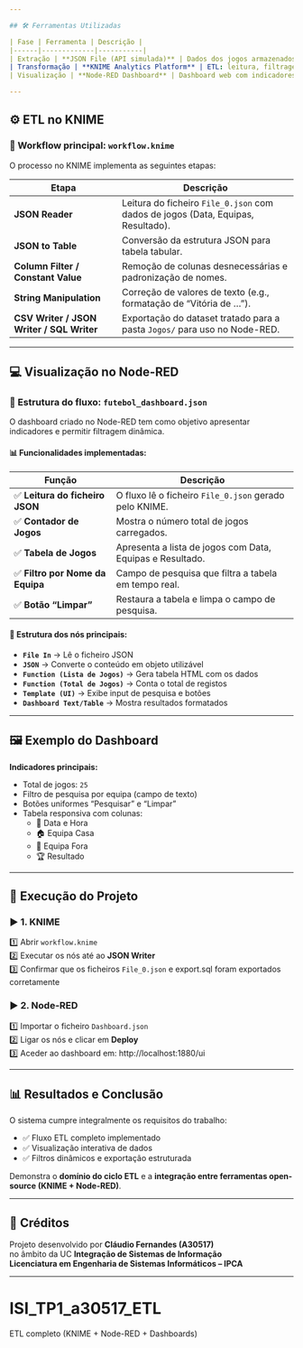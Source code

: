 ```yaml
---

## 🛠️ Ferramentas Utilizadas

| Fase | Ferramenta | Descrição |
|------|-------------|-----------|
| Extração | **JSON File (API simulada)** | Dados dos jogos armazenados localmente (`File_0.json`) |
| Transformação | **KNIME Analytics Platform** | ETL: leitura, filtragem, conversão, escrita e exportação de dados |
| Visualização | **Node-RED Dashboard** | Dashboard web com indicadores e filtros de pesquisa |

---
```


## ⚙️ ETL no KNIME

### 📂 Workflow principal: `workflow.knime`

O processo no KNIME implementa as seguintes etapas:

| Etapa | Descrição |
|-------|------------|
| **JSON Reader** | Leitura do ficheiro `File_0.json` com dados de jogos (Data, Equipas, Resultado). |
| **JSON to Table** | Conversão da estrutura JSON para tabela tabular. |
| **Column Filter / Constant Value** | Remoção de colunas desnecessárias e padronização de nomes. |
| **String Manipulation** | Correção de valores de texto (e.g., formatação de “Vitória de …”). |
| **CSV Writer / JSON Writer / SQL Writer** | Exportação do dataset tratado para a pasta `Jogos/` para uso no Node-RED. |

---

## 💻 Visualização no Node-RED

### 🧱 Estrutura do fluxo: `futebol_dashboard.json`

O dashboard criado no Node-RED tem como objetivo apresentar indicadores e permitir filtragem dinâmica.

#### 📊 Funcionalidades implementadas:

| Função | Descrição |
|--------|------------|
| ✅ **Leitura do ficheiro JSON** | O fluxo lê o ficheiro `File_0.json` gerado pelo KNIME. |
| ✅ **Contador de Jogos** | Mostra o número total de jogos carregados. |
| ✅ **Tabela de Jogos** | Apresenta a lista de jogos com Data, Equipas e Resultado. |
| ✅ **Filtro por Nome da Equipa** | Campo de pesquisa que filtra a tabela em tempo real. |
| ✅ **Botão “Limpar”** | Restaura a tabela e limpa o campo de pesquisa. |

#### 🧩 Estrutura dos nós principais:
- **`File In`** → Lê o ficheiro JSON  
- **`JSON`** → Converte o conteúdo em objeto utilizável  
- **`Function (Lista de Jogos)`** → Gera tabela HTML com os dados  
- **`Function (Total de Jogos)`** → Conta o total de registos  
- **`Template (UI)`** → Exibe input de pesquisa e botões  
- **`Dashboard Text/Table`** → Mostra resultados formatados  

---

## 🖼️ Exemplo do Dashboard

**Indicadores principais:**
- Total de jogos: `25`
- Filtro de pesquisa por equipa (campo de texto)
- Botões uniformes “Pesquisar” e “Limpar”
- Tabela responsiva com colunas:
  - 📅 Data e Hora  
  - 🏠 Equipa Casa  
  - 🚩 Equipa Fora  
  - 🏆 Resultado  


---

## 🚀 Execução do Projeto

### ▶️ 1. KNIME
1️⃣ Abrir `workflow.knime`  
2️⃣ Executar os nós até ao **JSON Writer**  
3️⃣ Confirmar que os ficheiros `File_0.json` e export.sql foram exportados corretamente

### ▶️ 2. Node-RED
1️⃣ Importar o ficheiro `Dashboard.json`  
2️⃣ Ligar os nós e clicar em **Deploy**  
3️⃣ Aceder ao dashboard em: http://localhost:1880/ui

---

## 📊 Resultados e Conclusão

O sistema cumpre integralmente os requisitos do trabalho:
- ✅ Fluxo ETL completo implementado  
- ✅ Visualização interativa de dados  
- ✅ Filtros dinâmicos e exportação estruturada  

Demonstra o **domínio do ciclo ETL** e a **integração entre ferramentas open-source (KNIME + Node-RED)**.

---

## 🧾 Créditos
Projeto desenvolvido por **Cláudio Fernandes (A30517)**  
no âmbito da UC **Integração de Sistemas de Informação**  
**Licenciatura em Engenharia de Sistemas Informáticos – IPCA**

---

# ISI_TP1_a30517_ETL
ETL completo (KNIME + Node-RED + Dashboards)

